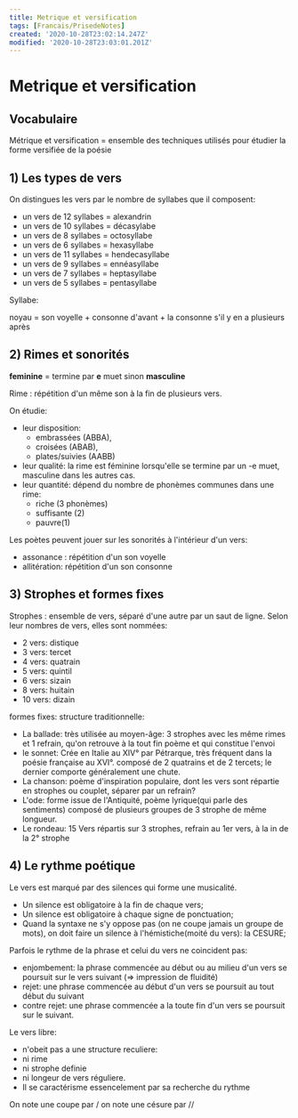 ```yaml
---
title: Metrique et versification
tags: [Francais/PrisedeNotes]
created: '2020-10-28T23:02:14.247Z'
modified: '2020-10-28T23:03:01.201Z'
---
```


# Metrique et versification

## Vocabulaire

Métrique et versification = ensemble des techniques utilisés pour étudier la forme versifiée de la poésie

## 1) Les types de vers

On distingues les vers par le nombre de syllabes que il composent:

- un vers de 12 syllabes = alexandrin
- un vers de 10 syllabes = décasylabe
- un vers de 8 syllabes = octosyllabe
- un vers de 6 syllabes = hexasyllabe
- un vers de 11 syllabes = hendecasyllabe
- un vers de 9 syllabes = ennéasyllabe
- un vers de 7 syllabes = heptasyllabe
- un vers de 5 syllabes = pentasyllabe

Syllabe:

noyau = son voyelle
     \+ consonne d'avant
     \+ la consonne s'il y en a plusieurs après

## 2) Rimes et sonorités

**feminine** = termine par <kdb>**e**</kdb> muet sinon **masculine**

Rime : répétition d'un même son à la fin de plusieurs vers.

On étudie:

- leur disposition:
    - embrassées (ABBA),
    - croisées (ABAB),
    - plates/suivies (AABB)
- leur qualité: la rime est féminine lorsqu'elle se termine par un -e muet, masculine dans les autres cas.
- leur quantité: dépend du nombre de phonèmes communes dans une rime:
    - riche (3 phonèmes)
    - suffisante (2)
    - pauvre(1)

Les poètes peuvent jouer sur les sonorités à l'intérieur d'un vers:

- assonance : répétition d'un son voyelle
- allitération: répétition d'un son consonne

## 3) Strophes et formes fixes

Strophes : ensemble de vers, séparé d'une autre par un saut de ligne.
Selon leur nombres de vers, elles sont nommées:

- 2 vers: distique
- 3 vers: tercet
- 4 vers: quatrain
- 5 vers: quintil
- 6 vers: sizain
- 8 vers: huitain
- 10 vers: dizain

formes fixes: structure traditionnelle:

- La ballade: très utilisée au moyen-âge: 3 strophes avec les même rimes et 1 refrain, qu'on retrouve à la tout fin poème et qui constitue l'envoi
- le sonnet: Crée en Italie au XIV° par Pétrarque, très fréquent dans la poésie française au XVI°. composé de 2 quatrains et de 2 tercets; le dernier comporte généralement une chute.
- La chanson: poème d'inspiration populaire, dont les vers sont répartie en strophes ou couplet, séparer par un refrain?
- L'ode: forme issue de l'Antiquité, poème lyrique(qui parle des sentiments) composé de plusieurs groupes de 3 strophe de même longueur.
- Le rondeau: 15 Vers répartis sur 3 strophes, refrain au 1er vers, à la in de la 2° strophe

## 4) Le rythme poétique

Le vers est marqué par des silences qui forme une musicalité.

- Un silence est obligatoire à la fin de chaque vers;
- Un silence est obligatoire à chaque signe de ponctuation;
- Quand la syntaxe ne s'y oppose pas (on ne coupe jamais un groupe de mots), on doit faire un silence à l'hémistiche(moité du vers): la CESURE;

Parfois le rythme de la phrase et celui du vers ne coincident pas:

- enjombement: la phrase commencée au début ou au milieu d'un vers se poursuit sur le vers suivant (⇒ impression de fluidité)
- rejet: une phrase commencée au début d'un vers se poursuit au tout début du suivant
- contre rejet: une phrase commencée a la toute fin d'un vers se poursuit sur le suivant.

Le vers libre:

- n'obeit pas a une structure reculiere:
- ni rime
- ni strophe definie
- ni longeur de vers réguliere.
- Il se caractérisme essencelement par sa recherche du rythme

On note une coupe par / 
on note une césure par //
